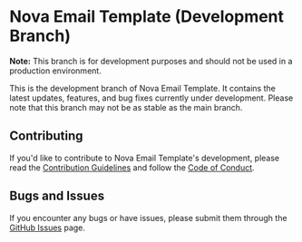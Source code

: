 # Nova Email Template (Development Branch)

**Note:** This branch is for development purposes and should not be used in a production environment.

This is the development branch of Nova Email Template. It contains the latest updates, features, and bug fixes currently under development. Please note that this branch may not be as stable as the main branch.

## Contributing

If you'd like to contribute to Nova Email Template's development, please read the [Contribution Guidelines](CONTRIBUTING.md) and follow the [Code of Conduct](CODE_OF_CONDUCT.md).

## Bugs and Issues

If you encounter any bugs or have issues, please submit them through the [GitHub Issues](https://github.com/Roqitt-Hosting/Nova/issues) page.

